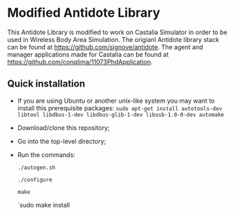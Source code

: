 # Modified Antidote Library

This Antidote Library is modified to work on Castalia Simulator in order to be used in Wireless Body Area Simulation.
The origianl Antidote library stack can be found at https://github.com/signove/antidote. The agent and manager applications made for Castalia can be found at https://github.com/conqlima/11073PhdApplication.

## Quick installation

  * If you are using Ubuntu or another unix-like system you may want to install this prerequisite packages:
`sudo apt-get install autotools-dev libtool libdbus-1-dev libdbus-glib-1-dev libusb-1.0-0-dev automake`

  * Download/clone this repository;
  * Go into the top-level directory;
  * Run the commands:
  
    `./autogen.sh`
    
     `./configure`
     
     `make` 
     
     `sudo make install
